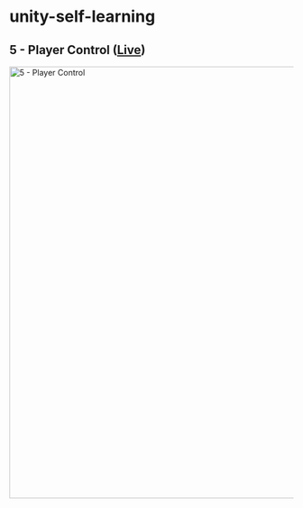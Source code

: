 # unity-self-learning

## 5 - Player Control ([Live](https://play.unity.com/mg/other/webgl-builds-380703))

<img width="767" alt="5 - Player Control" src="https://github.com/furk2sahin/unity-self-learning/assets/61588266/7097a9f6-fdb9-4071-bc53-2b7947dc43be">
